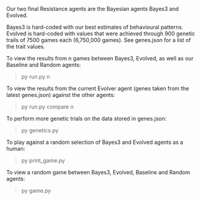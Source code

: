 Our two final Resistance agents are the Bayesian agents Bayes3 and Evolved.

Bayes3 is hard-coded with our best estimates of behavioural patterns. Evolved is
hard-coded with values that were achieved through 900 genetic trails of 7500
games each (6,750,000 games). See genes.json for a list of the trait values.

To view the results from n games between Bayes3, Evolved, as well as our
Baseline and Random agents:
> py run.py n

To view the results from the current Evolver agent (genes taken from the latest
genes.json) against the other agents:
> py run.py compare n

To perform more genetic trials on the data stored in genes.json:
> py genetics.py

To play against a random selection of Bayes3 and Evolved agents as a human:
> py print_game.py

To view a random game between Bayes3, Evolved, Baseline and Random agents:
> py game.py